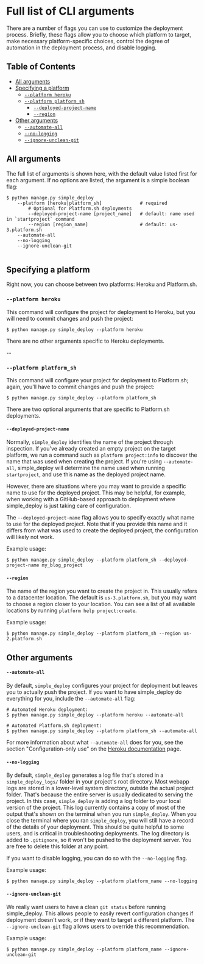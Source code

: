 Full list of CLI arguments
===

There are a number of flags you can use to customize the deployment process. Briefly, these flags allow you to choose which platform to target, make necessary platform-specific choices, control the degree of automation in the deployment process, and disable logging.

Table of Contents
---

- [All arguments](#all-arguments)
- [Specifying a platform](#specifying-a-platform)
    - [`--platform heroku`](#platform-heroku)
    - [`--platform platform_sh`](#platform-platform-sh)
        - [`--deployed-project-name`](#deployed-project-name) 
        - [`--region`](#region)
- [Other arguments](#other-arguments)
    - [`--automate-all`](#automate-all)
    - [`--no-logging`](#no-logging)
    - [`--ignore-unclean-git`](#ignore-unclean-git)


All arguments
---

The full list of arguments is shown here, with the default value listed first for each argument. If no options are listed, the argument is a simple boolean flag:

```
$ python manage.py simple_deploy
    --platform [heroku|platform_sh]              # required
        # Optional for Platform.sh deployments
        --deployed-project-name [project_name]   # default: name used in `startproject` command
        --region [region_name]                   # default: us-3.platform.sh
    --automate-all
    --no-logging
    --ignore-unclean-git
    
```

Specifying a platform
---

Right now, you can choose between two platforms: Heroku and Platform.sh.

### `--platform heroku`

This command will configure the project for deployment to Heroku, but you will need to commit changes and push the project:

```
$ python manage.py simple_deploy --platform heroku
```

There are no other arguments specific to Heroku deployments.

--

### `--platform platform_sh`

This command will configure your project for deployment to Platform.sh; again, you'll have to commit changes and push the project:

```
$ python manage.py simple_deploy --platform platform_sh
```

There are two optional arguments that are specific to Platform.sh deployments.

#### `--deployed-project-name`

Normally, `simple_deploy` identifies the name of the project through inspection. If you've already created an empty project on the target platform, we run a command such as `platform project:info` to discover the name that was used when creating the project. If you're using `--automate-all`, simple_deploy will determine the name used when running `startproject`, and use this name as the deployed project name.

However, there are situations where you may want to provide a specific name to use for the deployed project. This may be helpful, for example, when working with a GitHub-based approach to deployment where simple_deploy is just taking care of configuration.

The `--deployed-project-name` flag allows you to specify exactly what name to use for the deployed project. Note that if you provide this name and it differs from what was used to create the deployed project, the configuration will likely not work.

Example usage:

```
$ python manage.py simple_deploy --platform platform_sh --deployed-project-name my_blog_project
```

#### `--region`

The name of the region you want to create the project in. This usually refers to a datacenter location. The default is `us-3.platform.sh`, but you may want to choose a region closer to your location. You can see a list of all available locations by running `platform help project:create`.

Example usage:

```
$ python manage.py simple_deploy --platform platform_sh --region us-2.platform.sh
```


Other arguments
---

#### `--automate-all`

By default, `simple_deploy` configures your project for deployment but leaves you to actually push the project. If you want to have simple_deploy do everything for you, include the `--automate-all` flag:

```
# Automated Heroku deployment:
$ python manage.py simple_deploy --platform heroku --automate-all

# Automated Platform.sh deployment:
$ python manage.py simple_deploy --platform platform_sh --automate-all
```

For more information about what `--automate-all` does for you, see the section "Configuration-only use" on the [Heroku documentation](heroku_deployments.md) page.

#### `--no-logging`

By default, `simple_deploy` generates a log file that's stored in a `simple_deploy_logs/` folder in your project's root directory. Most webapp logs are stored in a lower-level system directory, outside the actual project folder. That's because the entire server is usually dedicated to serving the project. In this case, `simple_deploy` is adding a log folder to your local version of the project. This log currently contains a copy of most of the output that's shown on the terminal when you run `simple_deploy`. When you close the terminal where you ran `simple_deploy`, you will still have a record of the details of your deployment. This should be quite helpful to some users, and is critical in troubleshooting deployments. The log directory is added to `.gitignore`, so it won't be pushed to the deployment server. You are free to delete this folder at any point.

If you want to disable logging, you can do so with the `--no-logging` flag.

Example usage:

```
$ python manage.py simple_deploy --platform platform_name --no-logging
```

#### `--ignore-unclean-git`

We really want users to have a clean `git status` before running simple_deploy. This allows people to easily revert configuration changes if deployment doesn't work, or if they want to target a different platform. The `--ignore-unclean-git` flag allows users to override this recommendation.

Example usage:

```
$ python manage.py simple_deploy --platform platform_name --ignore-unclean-git
```